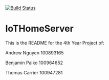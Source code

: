 [![Build Status](https://travis-ci.com/BenjaminPalko/IoTHomeServer.svg?token=5zpsmBpqWisULcYbEE4z&branch=master)](https://travis-ci.com/BenjaminPalko/IoTHomeServer)
# IoTHomeServer
This is the README for the 4th Year Project of:

Andrew Nguyen   100893165

Benjamin Palko  100964652

Thomas Carrier  100947281

